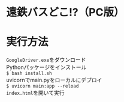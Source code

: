# 遠鉄バスどこ!?（PC版）

# 実行方法
`GoogleDriver.exe`をダウンロード  
Pythonパッケージをインストール  
`$ bash install.sh`  
uvicornでmain.pyをローカルにデプロイ  
`$ uvicorn main:app --reload`  
`index.html`を開いて実行  
